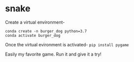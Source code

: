 # snake

Create a virtual environment-
```
conda create -n burger_dog python=3.7
conda activate burger_dog 
```
Once the virtual evironment is activated- `pip install pygame`

Easily my favorite game. Run it and give it a try!
